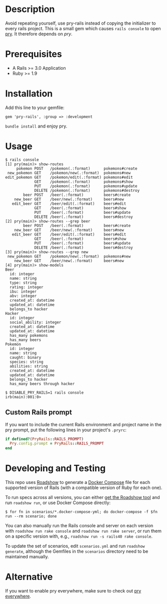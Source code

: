 # Description

Avoid repeating yourself, use pry-rails instead of copying the initializer to every rails project.
This is a small gem which causes `rails console` to open [pry](http://pry.github.com/). It therefore depends on *pry*.

# Prerequisites

- A Rails >= 3.0 Application
- Ruby >= 1.9

# Installation

Add this line to your gemfile:

	gem 'pry-rails', :group => :development

`bundle install` and enjoy pry.

# Usage

```
$ rails console
[1] pry(main)> show-routes
     pokemon POST   /pokemon(.:format)      pokemons#create
 new_pokemon GET    /pokemon/new(.:format)  pokemons#new
edit_pokemon GET    /pokemon/edit(.:format) pokemons#edit
             GET    /pokemon(.:format)      pokemons#show
             PUT    /pokemon(.:format)      pokemons#update
             DELETE /pokemon(.:format)      pokemons#destroy
        beer POST   /beer(.:format)         beers#create
    new_beer GET    /beer/new(.:format)     beers#new
   edit_beer GET    /beer/edit(.:format)    beers#edit
             GET    /beer(.:format)         beers#show
             PUT    /beer(.:format)         beers#update
             DELETE /beer(.:format)         beers#destroy
[2] pry(main)> show-routes --grep beer
        beer POST   /beer(.:format)         beers#create
    new_beer GET    /beer/new(.:format)     beers#new
   edit_beer GET    /beer/edit(.:format)    beers#edit
             GET    /beer(.:format)         beers#show
             PUT    /beer(.:format)         beers#update
             DELETE /beer(.:format)         beers#destroy
[3] pry(main)> show-routes --grep new
 new_pokemon GET    /pokemon/new(.:format)  pokemons#new
    new_beer GET    /beer/new(.:format)     beers#new
[4] pry(main)> show-models
Beer
  id: integer
  name: string
  type: string
  rating: integer
  ibu: integer
  abv: integer
  created_at: datetime
  updated_at: datetime
  belongs_to hacker
Hacker
  id: integer
  social_ability: integer
  created_at: datetime
  updated_at: datetime
  has_many pokemons
  has_many beers
Pokemon
  id: integer
  name: string
  caught: binary
  species: string
  abilities: string
  created_at: datetime
  updated_at: datetime
  belongs_to hacker
  has_many beers through hacker

$ DISABLE_PRY_RAILS=1 rails console
irb(main):001:0>
```

## Custom Rails prompt

If you want to include the current Rails environment and project name in the pry prompt, put the following lines in your project's `.pryrc`:

```ruby
if defined?(PryRails::RAILS_PROMPT)
  Pry.config.prompt = PryRails::RAILS_PROMPT
end
```

# Developing and Testing

This repo uses [Roadshow] to generate a [Docker Compose] file for each
supported version of Rails (with a compatible version of Ruby for each one).

To run specs across all versions, you can either [get the Roadshow tool] and
run `roadshow run`, or use Docker Compose directly:

```
$ for fn in scenarios/*.docker-compose-yml; do docker-compose -f $fn run --rm scenario; done
```

You can also manually run the Rails console and server on each version with
`roadshow run rake console` and `roadshow run rake server`, or run them on a
specific version with, e.g., `roadshow run -s rails40 rake console`.

To update the set of scenarios, edit `scenarios.yml` and run `roadshow
generate`, although the Gemfiles in the `scenarios` directory need to be
maintained manually.

[Roadshow]: https://github.com/rf-/roadshow
[Docker Compose]: https://docs.docker.com/compose/
[get the Roadshow tool]: https://github.com/rf-/roadshow/releases

# Alternative

If you want to enable pry everywhere, make sure to check out
[pry everywhere](http://lucapette.me/pry-everywhere).
